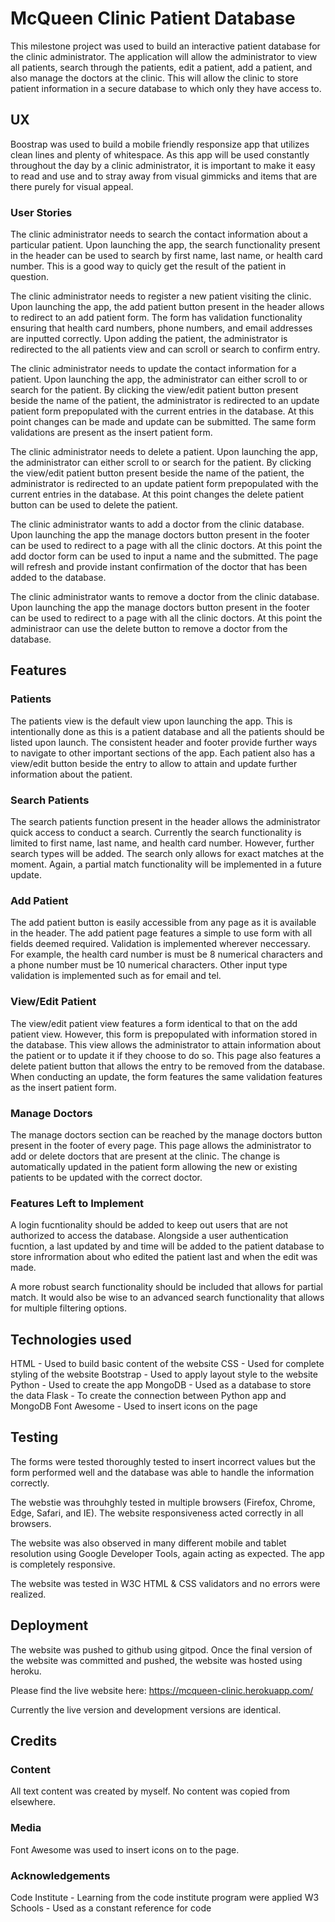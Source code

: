 # McQueen Clinic Patient Database

This milestone project was used to build an interactive patient database for the clinic administrator. The application will allow the administrator to view all patients, search through the patients, edit a patient, add a patient, and also manage the doctors at the clinic. This will allow the clinic to store patient information in a secure database to which only they have access to. 

## UX

Boostrap was used to build a mobile friendly responsize app that utilizes clean lines and plenty of whitespace. As this app will be used constantly throughout the day by a clinic administrator, it is important to make it easy to read and use and to stray away from visual gimmicks and items that are there purely for visual appeal. 

### User Stories

The clinic administrator needs to search the contact information about a particular patient. Upon launching the app, the search functionality present in the header can be used to search by first name, last name, or health card number. This is a good way to quicly get the result of the patient in question.

The clinic administrator needs to register a new patient visiting the clinic. Upon launching the app, the add patient button present in the header allows to redirect to an add patient form. The form has validation functionality ensuring that health card numbers, phone numbers, and email addresses are inputted correctly. Upon adding the patient, the administrator is redirected to the all patients view and can scroll or search to confirm entry.

The clinic administrator needs to update the contact information for a patient. Upon launching the app, the administrator can either scroll to or search for the patient. By clicking the view/edit patient button present beside the name of the patient, the administrator is redirected to an update patient form prepopulated with the current entries in the database. At this point changes can be made and update can be submitted. The same form validations are present as the insert patient form.

The clinic administrator needs to delete a patient. Upon launching the app, the administrator can either scroll to or search for the patient. By clicking the view/edit patient button present beside the name of the patient, the administrator is redirected to an update patient form prepopulated with the current entries in the database. At this point changes the delete patient button can be used to delete the patient.

The clinic administrator wants to add a doctor from the clinic database. Upon launching the app the manage doctors button present in the footer can be used to redirect to a page with all the clinic doctors. At this point the add doctor form can be used to input a name and the submitted. The page will refresh and provide instant confirmation of the doctor that has been added to the database.

The clinic administrator wants to remove a doctor from the clinic database. Upon launching the app the manage doctors button present in the footer can be used to redirect to a page with all the clinic doctors. At this point the administraor can use the delete button to remove a doctor from the database.

## Features

### Patients

The patients view is the default view upon launching the app. This is intentionally done as this is a patient database and all the patients should be listed upon launch. The consistent header and footer provide further ways to navigate to other important sections of the app. Each patient also has a view/edit button beside the entry to allow to attain and update further information about the patient.

### Search Patients

The search patients function present in the header allows the administrator quick access to conduct a search. Currently the search functionality is limited to first name, last name, and health card number. However, further search types will be added. The search only allows for exact matches at the moment. Again, a partial match functionality will be implemented in a future update.

### Add Patient

The add patient button is easily accessible from any page as it is available in the header. The add patient page features a simple to use form with all fields deemed required. Validation is implemented wherever neccessary. For example, the health card number is must be 8 numerical characters and a phone number must be 10 numerical characters. Other input type validation is implemented such as for email and tel.

### View/Edit Patient

The view/edit patient view features a form identical to that on the add patient view. However, this form is prepopulated with information stored in the database. This view allows the administrator to attain information about the patient or to update it if they choose to do so. This page also features a delete patient button that allows the entry to be removed from the database. When conducting an update, the form features the same validation features as the insert patient form.

### Manage Doctors

The manage doctors section can be reached by the manage doctors button present in the footer of every page. This page allows the administrator to add or delete doctors that are present at the clinic. The change is automatically updated in the patient form allowing the new or existing patients to be updated with the correct doctor.

### Features Left to Implement

A login fucntionality should be added to keep out users that are not authorized to access the database. Alongside a user authentication fucntion, a last updated by and time will be added to the patient database to store infrormation about who edited the patient last and when the edit was made.

A more robust search functionality should be included that allows for partial match. It would also be wise to an advanced search functionality that allows for multiple filtering options.

## Technologies used

HTML - Used to build basic content of the website
CSS - Used for complete styling of the website 
Bootstrap - Used to apply layout style to the website
Python - Used to create the app
MongoDB - Used as a database to store the data
Flask - To create the connection between Python app and MongoDB
Font Awesome - Used to insert icons on the page

## Testing

The forms were tested thoroughly tested to insert incorrect values but the form performed well and the database was able to handle the information correctly.

The webstie was throuhghly tested in multiple browsers (Firefox, Chrome, Edge, Safari, and IE). The website responsiveness acted correctly in all browsers.

The website was also observed in many different mobile and tablet resolution using Google Developer Tools, again acting as expected. The app is completely responsive. 

The website was tested in W3C HTML & CSS validators and no errors were realized.

## Deployment

The website was pushed to github using gitpod. Once the final version of the website was committed and pushed, the website was hosted using heroku. 

Please find the live website here: https://mcqueen-clinic.herokuapp.com/

Currently the live version and development versions are identical. 

## Credits

### Content

All text content was created by myself. No content was copied from elsewhere.

### Media 

Font Awesome was used to insert icons on to the page.

### Acknowledgements

Code Institute - Learning from the code institute program were applied
W3 Schools - Used as a constant reference for code
